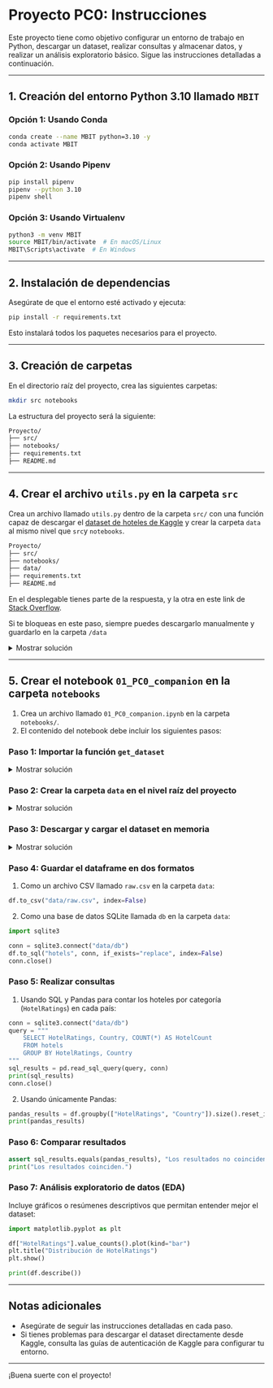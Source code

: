 # Proyecto PC0: Instrucciones

Este proyecto tiene como objetivo configurar un entorno de trabajo en Python, descargar un dataset, realizar consultas y almacenar datos, y realizar un análisis exploratorio básico. Sigue las instrucciones detalladas a continuación.

---

## 1. Creación del entorno Python 3.10 llamado `MBIT`

### Opción 1: Usando Conda
```bash
conda create --name MBIT python=3.10 -y
conda activate MBIT
```

### Opción 2: Usando Pipenv
```bash
pip install pipenv
pipenv --python 3.10
pipenv shell
```

### Opción 3: Usando Virtualenv
```bash
python3 -m venv MBIT
source MBIT/bin/activate  # En macOS/Linux
MBIT\Scripts\activate  # En Windows
```

---

## 2. Instalación de dependencias

Asegúrate de que el entorno esté activado y ejecuta:
```bash
pip install -r requirements.txt
```
Esto instalará todos los paquetes necesarios para el proyecto.

---

## 3. Creación de carpetas

En el directorio raíz del proyecto, crea las siguientes carpetas:
```bash
mkdir src notebooks
```
La estructura del proyecto será la siguiente:

```markdown
Proyecto/
├── src/
├── notebooks/
├── requirements.txt
├── README.md
```

---

## 4. Crear el archivo `utils.py` en la carpeta `src`

Crea un archivo llamado `utils.py` dentro de la carpeta `src/` con una función capaz de descargar el [dataset de hoteles de Kaggle](https://www.kaggle.com/datasets/raj713335/tbo-hotels-dataset) y crear la carpeta `data` al mismo nivel que `src`y `notebooks`.

```markdown
Proyecto/
├── src/
├── notebooks/
├── data/
├── requirements.txt
├── README.md
```

En el desplegable tienes parte de la respuesta, y la otra en este link de [Stack Overflow](https://stackoverflow.com/questions/49386920/download-kaggle-dataset-by-using-python). 

Si te bloqueas en este paso, siempre puedes descargarlo manualmente y guardarlo en la carpeta `/data`

<details>
  <summary>Mostrar solución</summary>
  
```python
import pandas as pd
import os

def get_dataset():
    url = "https://www.kaggle.com/datasets/raj713335/tbo-hotels-dataset"
    dataset_path = "data/hotels.csv"

    if not os.path.exists("data"):
        os.makedirs("data")

    # Descarga del dataset (simulación, ya que Kaggle requiere autenticación)
    print(f"Por favor, descarga manualmente el dataset de {url} y colócalo en {dataset_path}")

    df = pd.read_csv(dataset_path)
    return df
```

</details>

---

## 5. Crear el notebook `01_PC0_companion` en la carpeta `notebooks`

1. Crea un archivo llamado `01_PC0_companion.ipynb` en la carpeta `notebooks/`.
2. El contenido del notebook debe incluir los siguientes pasos:

### Paso 1: Importar la función `get_dataset`

<details>
  <summary>Mostrar solución</summary>
  

```python
from src.utils import get_dataset
```

</details>

### Paso 2: Crear la carpeta `data` en el nivel raíz del proyecto

<details>
  <summary>Mostrar solución</summary>
  
```python
import os

if not os.path.exists("data"):
    os.makedirs("data")
```

</details>

### Paso 3: Descargar y cargar el dataset en memoria

<details>
  <summary>Mostrar solución</summary>

```python
df = get_dataset()
```

</details>

### Paso 4: Guardar el dataframe en dos formatos

1. Como un archivo CSV llamado `raw.csv` en la carpeta `data`:
```python
df.to_csv("data/raw.csv", index=False)
```
2. Como una base de datos SQLite llamada `db` en la carpeta `data`:
```python
import sqlite3

conn = sqlite3.connect("data/db")
df.to_sql("hotels", conn, if_exists="replace", index=False)
conn.close()
```

### Paso 5: Realizar consultas
1. Usando SQL y Pandas para contar los hoteles por categoría (`HotelRatings`) en cada país:
```python
conn = sqlite3.connect("data/db")
query = """
    SELECT HotelRatings, Country, COUNT(*) AS HotelCount 
    FROM hotels 
    GROUP BY HotelRatings, Country
"""
sql_results = pd.read_sql_query(query, conn)
print(sql_results)
conn.close()
```
2. Usando únicamente Pandas:
```python
pandas_results = df.groupby(["HotelRatings", "Country"]).size().reset_index(name="HotelCount")
print(pandas_results)
```

### Paso 6: Comparar resultados
```python
assert sql_results.equals(pandas_results), "Los resultados no coinciden."
print("Los resultados coinciden.")
```

### Paso 7: Análisis exploratorio de datos (EDA)
Incluye gráficos o resúmenes descriptivos que permitan entender mejor el dataset:
```python
import matplotlib.pyplot as plt

df["HotelRatings"].value_counts().plot(kind="bar")
plt.title("Distribución de HotelRatings")
plt.show()

print(df.describe())
```

---

## Notas adicionales
- Asegúrate de seguir las instrucciones detalladas en cada paso.
- Si tienes problemas para descargar el dataset directamente desde Kaggle, consulta las guías de autenticación de Kaggle para configurar tu entorno.

---

¡Buena suerte con el proyecto!
